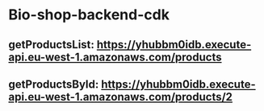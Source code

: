 # Bio-shop-backend-cdk

## getProductsList: https://yhubbm0idb.execute-api.eu-west-1.amazonaws.com/products

## getProductsById: https://yhubbm0idb.execute-api.eu-west-1.amazonaws.com/products/2 

